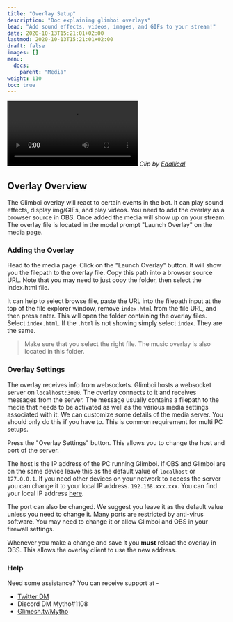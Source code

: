 ```yaml
---
title: "Overlay Setup"
description: "Doc explaining glimboi overlays"
lead: "Add sound effects, videos, images, and GIFs to your stream!"
date: 2020-10-13T15:21:01+02:00
lastmod: 2020-10-13T15:21:01+02:00
draft: false
images: []
menu:
  docs:
    parent: "Media"
weight: 110
toc: true
---
```


<video controls src="/docs/media/edallical.mp4" class="border-0 figure-img img-fluid blur-up lazyautosizes lazyloaded"></video>
*Clip by [Edallical](https://glimesh.tv/edallical)*


## Overlay Overview

The Glimboi overlay will react to certain events in the bot. It can play sound effects, display img/GIFs, and play videos. You need to add the overlay as a browser source in OBS. Once added the media will show up on your stream. The overlay file is located in the modal prompt "Launch Overlay" on the media page.

### Adding the Overlay

Head to the media page. Click on the "Launch Overlay" button. It will show you the filepath to the overlay file. Copy this path into a browser source URL. Note that you may need to just copy the folder, then select the index.html file.

It can help to select browse file, paste the URL into the filepath input at the top of the file explorer window, remove `index.html` from the file URL, and then press enter. This will open the folder containing the overlay files. Select `index.html`. If the `.html` is not showing simply select `index`. They are the same.

> Make sure that you select the right file. The music overlay is also located in this folder.


### Overlay Settings

The overlay receives info from websockets. Glimboi hosts a websocket server on `localhost:3000`. The overlay connects to it and receives messages from the server. The message usually contains a filepath to the media that needs to be activated as well as the various media settings associated with it. We can customize some details of the media server. You should only do this if you have to. This is common requirement for multi PC setups.

Press the "Overlay Settings" button. This allows you to change the host and port of the server.

The host is the IP address of the PC running Glimboi. If OBS and Glimboi are on the same device leave this as the default value of `localhost` or `127.0.0.1`. If you need other devices on your network to access the server you can change it to your local IP address. `192.168.xxx.xxx`. You can find your local IP address [here](https://support.microsoft.com/en-us/windows/find-your-ip-address-in-windows-f21a9bbc-c582-55cd-35e0-73431160a1b9).

The port can also be changed. We suggest you leave it as the default value unless you need to change it. Many ports are restricted by anti-virus software. You may need to change it or allow Glimboi and OBS in your firewall settings.

Whenever you make a change and save it you **must** reload the overlay in OBS. This allows the overlay client to use the new address.

### Help

Need some assistance? You can receive support at -
- [Twitter DM](https://twitter.com/MythoGM)
- Discord DM Mytho#1108
- [Glimesh.tv/Mytho](https://glimesh.tv/Mytho)

